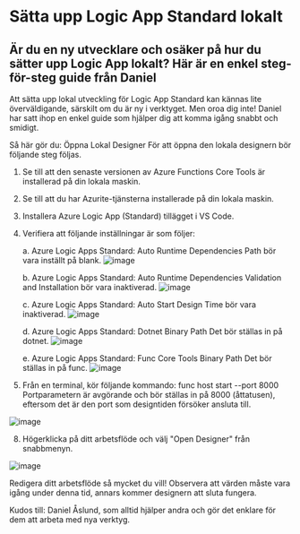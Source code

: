 # Sätta upp Logic App Standard lokalt

## Är du en ny utvecklare och osäker på hur du sätter upp Logic App lokalt? Här är en enkel steg-för-steg guide från Daniel

Att sätta upp lokal utveckling för Logic App Standard kan kännas lite överväldigande, särskilt om du är ny i verktyget. Men oroa dig inte! Daniel har satt ihop en enkel guide som hjälper dig att komma igång snabbt och smidigt.

Så här gör du:
Öppna Lokal Designer
För att öppna den lokala designern bör följande steg följas.

1. Se till att den senaste versionen av Azure Functions Core Tools är installerad på din lokala maskin.

2. Se till att du har Azurite-tjänsterna installerade på din lokala maskin.

3. Installera Azure Logic App (Standard) tillägget i VS Code.

4. Verifiera att följande inställningar är som följer:

	a. Azure Logic Apps Standard: Auto Runtime Dependencies Path bör vara inställt på blank.
![image](https://github.com/user-attachments/assets/70d06f94-6c90-434d-b722-1b2a0586dab4)

	b. Azure Logic Apps Standard: Auto Runtime Dependencies Validation and Installation bör vara inaktiverad.
![image](https://github.com/user-attachments/assets/a306af6b-81a7-40c1-a70b-268aaecfad7c)

	c. Azure Logic Apps Standard: Auto Start Design Time bör vara inaktiverad.
![image](https://github.com/user-attachments/assets/8bcb9107-cd15-4eb3-a9c3-2f34441d466c)

	d. Azure Logic Apps Standard: Dotnet Binary Path Det bör ställas in på dotnet.
![image](https://github.com/user-attachments/assets/92979a82-c030-415b-b818-c49f41bbf1f6)

	e. Azure Logic Apps Standard: Func Core Tools Binary Path Det bör ställas in på func.
![image](https://github.com/user-attachments/assets/c93f5e51-2a89-498b-b06d-23037b7d3c6d)

6. Från en terminal, kör följande kommando:
	func host start --port 8000
	Portparametern är avgörande och bör ställas in på 8000 (åttatusen), eftersom det är den port som designtiden försöker ansluta till.

![image](https://github.com/user-attachments/assets/412e747e-55cd-4345-91f1-99d8df4d56a1)

8. Högerklicka på ditt arbetsflöde och välj "Open Designer" från snabbmenyn.
   
![image](https://github.com/user-attachments/assets/330272b7-9924-4fa3-ad82-6da18eafc837)

Redigera ditt arbetsflöde så mycket du vill!
Observera att värden måste vara igång under denna tid, annars kommer designern att sluta fungera.

Kudos till: Daniel Åslund, som alltid hjälper andra och gör det enklare för dem att arbeta med nya verktyg.
